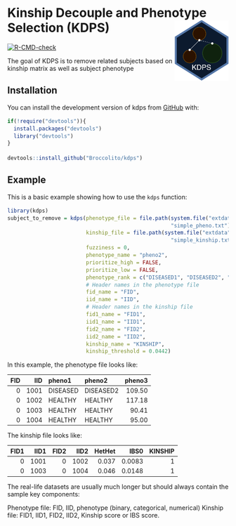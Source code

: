 
<!-- README.md is generated from README.Rmd. Please edit that file -->

# Kinship Decouple and Phenotype Selection (KDPS) <a href="https://github.com/Broccolito/kdps"><img src="man/figures/logo.png" align="right" height="138" /></a>

<!-- badges: start -->

[![R-CMD-check](https://github.com/Broccolito/kinclean/actions/workflows/R-CMD-check.yaml/badge.svg)](https://github.com/Broccolito/kinclean/actions/workflows/R-CMD-check.yaml)
<!-- badges: end -->

The goal of KDPS is to remove related subjects based on kinship matrix
as well as subject phenotype

## Installation

You can install the development version of kdps from
[GitHub](https://github.com/) with:

``` r
if(!require("devtools")){
  install.packages("devtools")
  library("devtools")
}

devtools::install_github("Broccolito/kdps")
```

## Example

This is a basic example showing how to use the `kdps` function:

``` r
library(kdps)
subject_to_remove = kdps(phenotype_file = file.path(system.file("extdata", package = "kdps"), 
                                                    "simple_pheno.txt"),
                         kinship_file = file.path(system.file("extdata", package = "kdps"), 
                                                    "simple_kinship.txt"),
                         fuzziness = 0,
                         phenotype_name = "pheno2",
                         prioritize_high = FALSE,
                         prioritize_low = FALSE,
                         phenotype_rank = c("DISEASED1", "DISEASED2", "HEALTHY"),
                         # Header names in the phenotype file
                         fid_name = "FID",
                         iid_name = "IID",
                         # Header names in the kinship file
                         fid1_name = "FID1",
                         iid1_name = "IID1",
                         fid2_name = "FID2",
                         iid2_name = "IID2",
                         kinship_name = "KINSHIP",
                         kinship_threshold = 0.0442)
```

In this example, the phenotype file looks like:

| FID |  IID | pheno1   | pheno2    | pheno3 |
|----:|-----:|:---------|:----------|-------:|
|   0 | 1001 | DISEASED | DISEASED2 | 109.50 |
|   0 | 1002 | HEALTHY  | HEALTHY   | 117.18 |
|   0 | 1003 | HEALTHY  | HEALTHY   |  90.41 |
|   0 | 1004 | HEALTHY  | HEALTHY   |  95.00 |

The kinship file looks like:

| FID1 | IID1 | FID2 | IID2 | HetHet |   IBS0 | KINSHIP |
|-----:|-----:|-----:|-----:|-------:|-------:|--------:|
|    0 | 1001 |    0 | 1002 |  0.037 | 0.0083 |       1 |
|    0 | 1003 |    0 | 1004 |  0.046 | 0.0148 |       1 |

The real-life datasets are usually much longer but should always contain
the sample key components:

Phenotype file: FID, IID, phenotype (binary, categorical, numerical)
Kinship file: FID1, IID1, FID2, IID2, Kinship score or IBS score.
